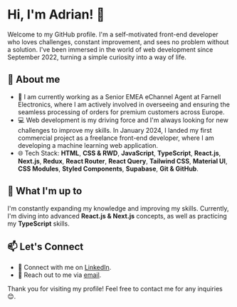 # Hi, I'm Adrian! 👋

Welcome to my GitHub profile. I'm a self-motivated front-end developer who loves challenges, constant improvement, and sees no problem without a solution.
I've been immersed in the world of web development since September 2022, turning a simple curiosity into a way of life.

## 🚀 About me

- 💼 I am currently working as a Senior EMEA eChannel Agent at Farnell Electronics, where I am actively involved in overseeing and ensuring the seamless processing of orders for premium customers across Europe.
- 💻 Web development is my driving force and I'm always looking for new challenges to improve my skills. In January 2024, I landed my first commercial project as a freelance front-end developer, where I am developing a machine learning web application.
- 🌐 Tech Stack: **HTML**, **CSS & RWD**, **JavaScript**, **TypeScript**, **React.js**, **Next.js**, **Redux**, **React Router**, **React Query**, **Tailwind CSS**, **Material UI**, **CSS Modules**, **Styled Components**, **Supabase**, **Git & GitHub**.

## 🌱 What I'm up to

I'm constantly expanding my knowledge and improving my skills. Currently, I'm diving into advanced **React.js & Next.js** concepts, as well as practicing my **TypeScript** skills.

## 📫 Let's Connect

- 🔗 Connect with me on [LinkedIn](https://www.linkedin.com/in/adrian-prajsnar/).
- 📧 Reach out to me via [email](mailto:adrian.prajsnar11@gmail.com).

Thank you for visiting my profile! Feel free to contact me for any inquiries 😊.
